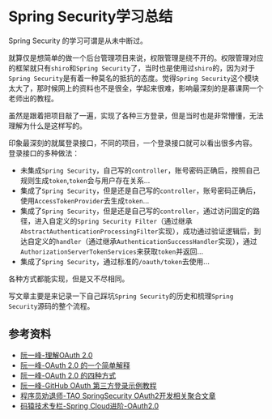 # Spring Security学习总结

Spring Security 的学习可谓是从未中断过。

就算仅是想简单的做一个后台管理项目来说，权限管理是绕不开的。权限管理对应的框架就只有`shiro`和`Spring Security`了，当时也是使用过`shiro`的，因为对于`Spring Security`是有着一种莫名的抵抗的态度。觉得`Spring Security`这个模块太大了，那时候网上的资料也不是很全，学起来很难，影响最深刻的是慕课网一个老师出的教程。

虽然是跟着把项目敲了一遍，实现了各种三方登录，但是当时也是非常懵懂，无法理解为什么是这样写的。

印象最深刻的就属登录接口，不同的项目，一个登录接口就可以看出很多内容。
登录接口的多种做法：

- 未集成`Spring Security`，自己写的`controller`，账号密码正确后，按照自己规则生成`token`,`token`会与用户存在关系...
- 集成了`Spring Security`，但是还是自己写的`controller`，账号密码正确后，使用`AccessTokenProvider`去生成`token`...
- 集成了`Spring Security`，但是还是自己写的`controller`，通过访问固定的路径，进入自定义的`Spring Security Filter`（通过继承`AbstractAuthenticationProcessingFilter`实现），成功通过验证逻辑后，到达自定义的`handler`（通过继承`AuthenticationSuccessHandler`实现），通过`AuthorizationServerTokenServices`来获取`token`并返回...
- 集成了`Spring Security`，通过标准的`/oauth/token`去使用...

各种方式都能实现，但是又不尽相同。

写文章主要是来记录一下自己踩坑`Spring Security`的历史和梳理`Spring Security`源码的整个流程。

## 参考资料

*   [阮一峰-理解OAuth 2.0](https://www.ruanyifeng.com/blog/2014/05/oauth_2_0.html)
*   [阮一峰-OAuth 2.0 的一个简单解释](https://www.ruanyifeng.com/blog/2019/04/oauth_design.html)
*   [阮一峰-OAuth 2.0 的四种方式](https://www.ruanyifeng.com/blog/2019/04/oauth-grant-types.html)
*   [阮一峰-GitHub OAuth 第三方登录示例教程](https://www.ruanyifeng.com/blog/2019/04/github-oauth.html)
*   [程序员劝退师-TAO SpringSecurity OAuth2开发相关聚合文章](https://blog.csdn.net/CSDN877425287/article/details/120243932)
*   [码猿技术专栏-Spring Cloud进阶-OAuth2.0](https://www.java-family.cn/#/OAuth2.0/01-%E5%9B%9B%E7%A7%8D%E6%8E%88%E6%9D%83%E6%A8%A1%E5%BC%8F)

